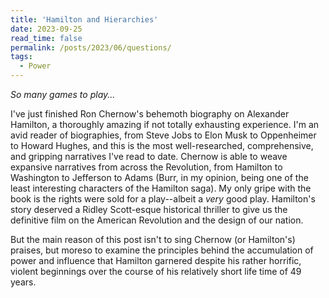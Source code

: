 ```yaml
---
title: 'Hamilton and Hierarchies'
date: 2023-09-25
read_time: false
permalink: /posts/2023/06/questions/
tags:
  - Power
---
```


*So many games to play...*

I've just finished Ron Chernow's behemoth biography on Alexander Hamilton, a thoroughly amazing if not totally exhausting experience. I'm an avid reader of biographies, from Steve Jobs to Elon Musk to Oppenheimer to Howard Hughes, and this is the most well-researched, comprehensive, and gripping narratives I've read to date. Chernow is able to weave expansive narratives from across the Revolution, from Hamilton to Washington to Jefferson to Adams (Burr, in my opinion, being one of the least interesting characters of the Hamilton saga). My only gripe with the book is the rights were sold for a play--albeit a *very* good play. Hamilton's story deserved a Ridley Scott-esque historical thriller to give us the definitive film on the American Revolution and the design of our nation. 

But the main reason of this post isn't to sing Chernow (or Hamilton's) praises, but moreso to examine the principles behind the accumulation of power and influence that Hamilton garnered despite his rather horrific, violent beginnings over the course of his relatively short life time of 49 years.
